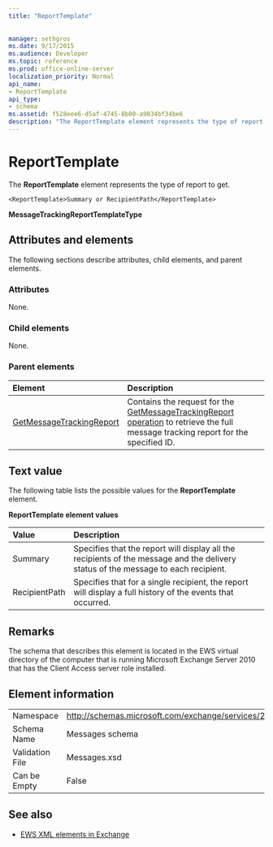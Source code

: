 ```yaml
---
title: "ReportTemplate"
 
 
manager: sethgros
ms.date: 9/17/2015
ms.audience: Developer
ms.topic: reference
ms.prod: office-online-server
localization_priority: Normal
api_name:
- ReportTemplate
api_type:
- schema
ms.assetid: f528eee6-d5af-4745-8b00-a9834bf34be6
description: "The ReportTemplate element represents the type of report to get."
---
```


# ReportTemplate

The **ReportTemplate** element represents the type of report to get. 
  
```
<ReportTemplate>Summary or RecipientPath</ReportTemplate>
```

 **MessageTrackingReportTemplateType**
## Attributes and elements

The following sections describe attributes, child elements, and parent elements.
  
### Attributes

None.
  
### Child elements

None.
  
### Parent elements

|**Element**|**Description**|
|:-----|:-----|
|[GetMessageTrackingReport](getmessagetrackingreport.md) <br/> |Contains the request for the [GetMessageTrackingReport operation](getmessagetrackingreport-operation.md) to retrieve the full message tracking report for the specified ID.  <br/> |
   
## Text value

The following table lists the possible values for the **ReportTemplate** element. 
  
**ReportTemplate element values**

|**Value**|**Description**|
|:-----|:-----|
|Summary  <br/> |Specifies that the report will display all the recipients of the message and the delivery status of the message to each recipient.  <br/> |
|RecipientPath  <br/> |Specifies that for a single recipient, the report will display a full history of the events that occurred.  <br/> |
   
## Remarks

The schema that describes this element is located in the EWS virtual directory of the computer that is running Microsoft Exchange Server 2010 that has the Client Access server role installed.
  
## Element information

|||
|:-----|:-----|
|Namespace  <br/> |http://schemas.microsoft.com/exchange/services/2006/messages  <br/> |
|Schema Name  <br/> |Messages schema  <br/> |
|Validation File  <br/> |Messages.xsd  <br/> |
|Can be Empty  <br/> |False  <br/> |
   
## See also



- [EWS XML elements in Exchange](ews-xml-elements-in-exchange.md)

